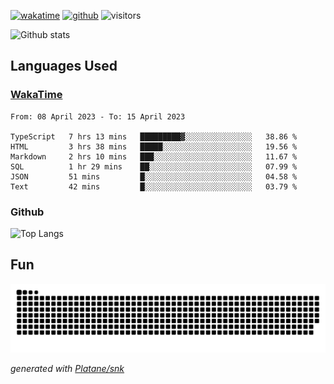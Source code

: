 [![wakatime](https://wakatime.com/badge/user/82c377cd-a54c-404c-b7df-177b313ca539.svg)](https://wakatime.com/@82c377cd-a54c-404c-b7df-177b313ca539)
[![github](https://img.shields.io/github/followers/xinthose?logo=github&style=plastic)](https://github.com/alanhamlett?tab=followers)
![visitors](https://visitor-badge.glitch.me/badge?page_id=xinthose&left_color=green&right_color=red)

![Github stats](https://github-readme-stats.vercel.app/api?username=xinthose&show_icons=true&theme=radical&count_private=true)

## Languages Used

### [WakaTime](https://wakatime.com/)
<!--START_SECTION:waka-->

```text
From: 08 April 2023 - To: 15 April 2023

TypeScript   7 hrs 13 mins   █████████▓░░░░░░░░░░░░░░░   38.86 %
HTML         3 hrs 38 mins   █████░░░░░░░░░░░░░░░░░░░░   19.56 %
Markdown     2 hrs 10 mins   ███░░░░░░░░░░░░░░░░░░░░░░   11.67 %
SQL          1 hr 29 mins    ██░░░░░░░░░░░░░░░░░░░░░░░   07.99 %
JSON         51 mins         █░░░░░░░░░░░░░░░░░░░░░░░░   04.58 %
Text         42 mins         █░░░░░░░░░░░░░░░░░░░░░░░░   03.79 %
```

<!--END_SECTION:waka-->

### Github

![Top Langs](https://github-readme-stats.vercel.app/api/top-langs/?username=xinthose)

## Fun
![github contribution grid snake animation](https://raw.githubusercontent.com/xinthose/xinthose/output/github-contribution-grid-snake.svg)

_generated with [Platane/snk](https://github.com/Platane/snk)_
